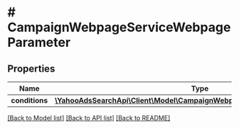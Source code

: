 # # CampaignWebpageServiceWebpageParameter

## Properties

Name | Type | Description | Notes
------------ | ------------- | ------------- | -------------
**conditions** | [**\YahooAdsSearchApi\Client\Model\CampaignWebpageServiceWebpageCondition[]**](CampaignWebpageServiceWebpageCondition.md) |  | [optional] 

[[Back to Model list]](../../README.md#documentation-for-models) [[Back to API list]](../../README.md#documentation-for-api-endpoints) [[Back to README]](../../README.md)


